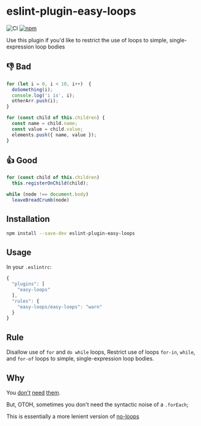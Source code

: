 # eslint-plugin-easy-loops

![CI](https://github.com/bennypowers/eslint-plugin-easy-loops/workflows/CI/badge.svg)
[![npm](https://img.shields.io/npm/v/eslint-plugin-easy-loops.svg)](https://www.npmjs.com/package/eslint-plugin-easy-loops)

Use this plugin if you'd like to restrict the use of loops to simple, single-expression loop bodies

## 👎 Bad
```js
for (let i = 0, i < 10, i++)  {
  doSomething(i);
  console.log('i is', i);
  otherArr.push(i);
}

for (const child of this.children) {
  const name = child.name;
  const value = child.value;
  elements.push({ name, value });
}
```

## 👍 Good
```js
for (const child of this.children)
  this.registerOnChild(child);

while (node !== document.body)
  leaveBreadCrumb(node)
```

## Installation
```sh
npm install --save-dev eslint-plugin-easy-loops
```

## Usage
In your `.eslintrc`:

```javascript
{
  "plugins": [
    "easy-loops"
  ],
  "rules": {
    "easy-loops/easy-loops": "warn"
  }
}
```

## Rule
Disallow use of `for` and `do while` loops, Restrict use of loops `for-in`, `while`, and `for-of` loops to simple, single-expression loop bodies.

## Why
You [don't](http://www.codereadability.com/coding-without-loops/) [need](http://joelhooks.com/blog/2014/02/06/stop-writing-for-loops-start-using-underscorejs/) [them](http://www.sitepoint.com/quick-tip-stop-writing-loops-start-thinking-with-maps/).

But, OTOH, sometimes you don't need the syntactic noise of a `.forEach`;

This is essentially a more lenient version of [no-loops](https://npm.im/eslint-plugin-no-loops)
